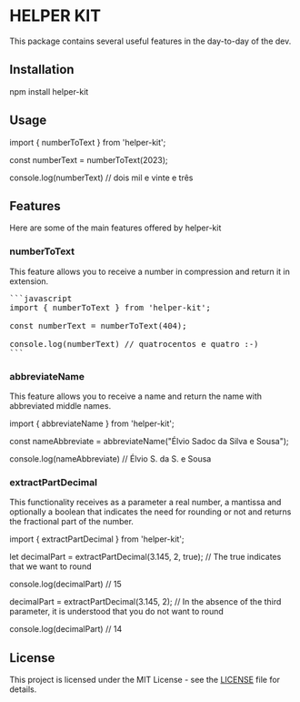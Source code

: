 # HELPER KIT

This package contains several useful features in the day-to-day of the dev.

## Installation

npm install helper-kit

## Usage

import { numberToText } from 'helper-kit';

const numberText = numberToText(2023);

console.log(numberText) // dois mil e vinte e três

## Features

Here are some of the main features offered by helper-kit

### numberToText

This feature allows you to receive a number in compression and return it in extension.

<pre>
```javascript
import { numberToText } from 'helper-kit';

const numberText = numberToText(404);

console.log(numberText) // quatrocentos e quatro :-)
```
</pre>

### abbreviateName

This feature allows you to receive a name and return the name with abbreviated middle names.

import { abbreviateName } from 'helper-kit';

const nameAbbreviate = abbreviateName("Élvio Sadoc da Silva e Sousa");

console.log(nameAbbreviate) // Élvio S. da S. e Sousa

### extractPartDecimal

This functionality receives as a parameter a real number, a mantissa and optionally a boolean that 
indicates the need for rounding or not and returns the fractional part of the number.

import { extractPartDecimal } from 'helper-kit';

let decimalPart = extractPartDecimal(3.145, 2, true); // The true indicates that we want to round

console.log(decimalPart) // 15

decimalPart = extractPartDecimal(3.145, 2); // In the absence of the third parameter, it is understood that you do not want to round

console.log(decimalPart) // 14

## License

This project is licensed under the MIT License - see the [LICENSE](https://opensource.org/license/mit/) file for details.